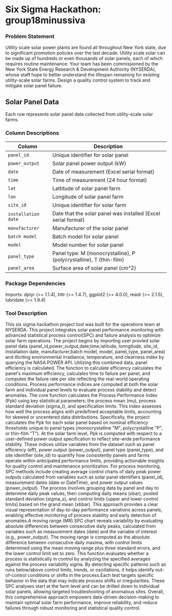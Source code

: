 # Six Sigma Hackathon: group18minussiva

### Problem Statement
Utility scale solar power plants are found all throughout New York state, due to significant promotion policies over the last decade. Utility scale solar can be made up of hundreds or even thousands of solar panels, each of which requires routine maintenance. Your team has been commissioned by the New York State Energy Research & Development Authority (NYSERDA), whose staff hope to better understand the lifespan remaining for existing utility-scale solar farms. Design a quality control system to track and mitigate solar panel failure.

## Solar Panel Data
Each row represents solar panel data collected from utility-scale solar farms. 

### Column Descriptions

| Column | Description |
| -------- | -------- |
| `panel_id`  | Unique identifier for solar panel  |
| `power_output` | Solar panel power output (kW) |
| `date` | Date of measurement (Excel serial format) |
| `time` | Time of measurement (24 hour format) |
| `lat` | Lattitude of solar panel farm |
| `lon` | Longitude of solar panel farm |
| `site_id`  | Unique identifier for solar farm |
| `installation date` | Date that the solar panel was installed (Excel serial format) |
| `manufacturer` | Manufacturer of the solar panel |
| `batch model ` | Batch model for solar panel |
| `model` | Model number for solar panel |
| `panel_type` | Panel type: M (monocrystalline), P (polycrystalline), T (thin-film) |
| `panel_area` | Surface area of solar panel (cm^2) |

### Package Dependencies
Imports: 
  dplyr (>= 1.1.4),
  httr (>= 1.4.7),
  ggplot2 (>= 4.0.0),
  readr (>= 2.1.5),
  lubridate (>= 1.9.4)

### Tool Description 
This six sigma hackathon project tool was built for the operations team at NYSERDA. This project integrates solar panel performance monitoring with advanced statistical process control(SPC) and failure analysis to optimize solar farm operations. The project begins by importing user provied solar panel data (panel_id,power_output,date,time,latitude, lonngitude, site_id, installation date, manufacturer,batch model, model, panel_type, panel_area) and illiciting environmental irradiance, temperature, and clearness index by querying the NASA POWER API. Utilizing this combined data, panel efficiency is calculated. The function to calculate efficiency calculates the panel's maximum efficiency, calculates time to failure per panel, and computes the failure rate per site reflecting the real-world operating conditions.
Process performance indices are computed at both the solar farm and individual panel levels to evaluate process stability and detect anomalies. The core function calculates the Process Performance Index (Ppk) using key statistical parameters: the process mean (mu), process standard deviation (sigma_t), and specification limits. This index assesses how well the process aligns with predefined acceptable limits, accounting for skewed or uncentered data distributions. Specifically, the project calculates the Ppk for each solar panel based on nominal efficiency thresholds unique to panel types (monocrystalline "M", polycrystalline "P", or thin-film "T"). At the solar farm level, Ppk is computed with respect to a user-defined power output specification to reflect site-wide performance stability. These indices utilize variables from the dataset such as panel efficiency (eff), power output (power_output), panel type (panel_type), and site identifier (site_id) to quantify how consistently panels and farms operate within anticipated performance limits, providing actionable insights for quality control and maintenance prioritization.
For process monitoring, SPC methods include creating average control charts of daily peak power outputs calculated from variables such as solar panel identifiers (panel_id), measurement dates (date or DateTime), and power output values (power_output). The process involves grouping data by panel and day to determine daily peak values, then computing daily means (xbar), pooled standard deviation (sigma_s), and control limits (upper and lower control limits) based on the grand mean (xbbar). This approach provides a clear visual representation of day-to-day performance variations across panels, enabling effective monitoring of process stability and early detection of anomalies.A moving range (MR) SPC chart reveals variability by evaluating absolute differences between consecutive daily peaks, calculated from variables such as measurement dates (date) and the variable of interest (e.g., power_output). The moving range is computed as the absolute difference between consecutive daily maxima, with control limits determined using the mean moving range plus three standard errors, and the lower control limit set to zero. This function evaluates whether a process is statistically in control by analyzing the specified averages against the process variability sigma. By detecting specific patterns such as runs below/above control limits, trends, or oscillations, it helps identify out-of-control conditions or shifts in the process.Each test targets specific behavior in the data that may indicate process shifts or irregularities. These SPC analyses start at the farm level and can be drilled down to individual solar panels, allowing targeted troubleshooting of anomalous sites. 
Overall, this comprehensive approach empowers data-driven decision-making to maintain optimal solar farm performance, improve reliability, and reduce failures through robust monitoring and statistical quality control.

